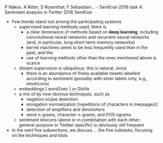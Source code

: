 P Nakov, A Ritter, S Rosenthal, F Sebastiani… - 
SemEval-2016 task 4: Sentiment analysis in Twitter
2016 SemEval

* Few trends stand out among the participating systems
  * supervised learning methods used, there is
    * a clear dominance of methods based on **deep learning**, including
      convolutional neural networks and recurrent neural networks (and, in
      particular, long short-term memory networks)
    * kernel machines seem to be less frequently used than in the past, and the
    * use of learning methods other than the ones mentioned above is scarce
  * distant supervision is ubiquitous; this is natural, since
    * there is an abundance of freely available tweets labelled according to
      sentiment (possibly with silver labels only, e.g., emoticons)
  * embeddings [ word2vec ] or GloVe
  * a mix of by now obvious techniques, such as
    * negation scope detection
    * elongation normalization [repetitions of characters in messages)]
    * detection of amplifiers and diminishers
    * word n-grams, character n-grams, and POS ngrams
  * sentiment lexicons (alone or in combination with each other;
    general-purpose or Twitter-specific) is obviously still frequent
* In the next five subsections, we discuss ... the five subtasks,
  focusing on the techniques and tools
